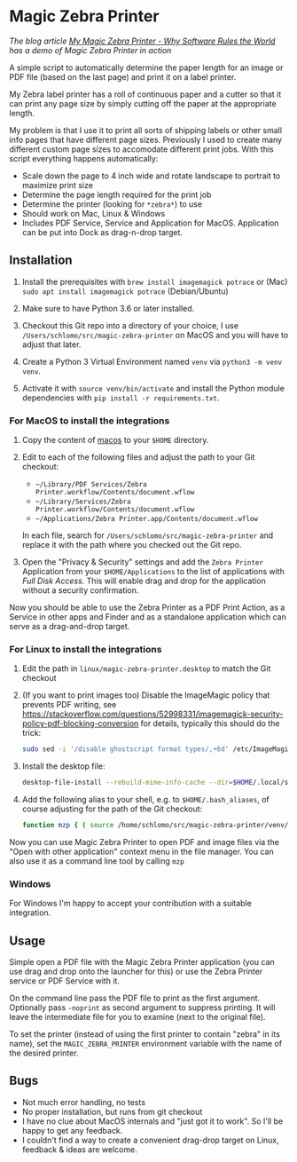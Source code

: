 # Magic Zebra Printer

*The blog article [My Magic Zebra Printer - Why Software Rules the World
](https://schlomo.schapiro.org/2024/05/my-magic-zebra-printer-why-software.html) has a demo of Magic Zebra Printer in action*

A simple script to automatically determine the paper length for an image or PDF file (based on the last page) and print it on a label printer.

My Zebra label printer has a roll of continuous paper and a cutter so that it can print any page size by simply cutting off the paper at the appropriate length.

My problem is that I use it to print all sorts of shipping labels or other small info pages that have different page sizes. Previously I used to create many different custom page sizes to accomodate different print jobs. With this script everything happens automatically:

* Scale down the page to 4 inch wide and rotate landscape to portrait to maximize print size
* Determine the page length required for the print job
* Determine the printer (looking for `*zebra*`) to use
* Should work on Mac, Linux & Windows
* Includes PDF Service, Service and Application for MacOS. Application can be put into Dock as drag-n-drop target.

## Installation

1. Install the prerequisites with `brew install imagemagick potrace` or (Mac) `sudo apt install imagemagick potrace` (Debian/Ubuntu)

2. Make sure to have Python 3.6 or later installed.

3. Checkout this Git repo into a directory of your choice, I use `/Users/schlomo/src/magic-zebra-printer` on MacOS and you will have to adjust that later.

4. Create a Python 3 Virtual Environment named `venv` via `python3 -m venv venv`.

5. Activate it with `source venv/bin/activate` and install the Python module dependencies with `pip install -r requirements.txt`.

### For MacOS to install the integrations

1. Copy the content of [macos](macos) to your `$HOME` directory.

2. Edit to each of the following files and adjust the path to your Git checkout:

    * `~/Library/PDF Services/Zebra Printer.workflow/Contents/document.wflow`
    * `~/Library/Services/Zebra Printer.workflow/Contents/document.wflow`
    * `~/Applications/Zebra Printer.app/Contents/document.wflow`

   In each file, search for `/Users/schlomo/src/magic-zebra-printer` and replace it with the path where you checked out the Git repo.

3. Open the "Privacy & Security" settings and add the `Zebra Printer` Application from your `$HOME/Applications` to the list of applications with *Full Disk Access*. This will enable drag and drop for the application without a security confirmation.

Now you should be able to use the Zebra Printer as a PDF Print Action, as a Service in other apps and Finder and as a standalone application which can serve as a drag-and-drop target.

### For Linux to install the integrations

1. Edit the path in `linux/magic-zebra-printer.desktop` to match the Git checkout

2. (If you want to print images too) Disable the ImageMagic policy that prevents PDF writing, see <https://stackoverflow.com/questions/52998331/imagemagick-security-policy-pdf-blocking-conversion> for details, typically this should do the trick:

    ```sh
    sudo sed -i '/disable ghostscript format types/,+6d' /etc/ImageMagick-6/policy.xml`
    ```

3. Install the desktop file:

   ```sh
   desktop-file-install --rebuild-mime-info-cache --dir=$HOME/.local/share/applications linux/magic-zebra-printer.desktop
   ```

4. Add the following alias to your shell, e.g. to `$HOME/.bash_aliases`, of course adjusting for the path of the Git checkout:

   ```sh
   function mzp { ( source /home/schlomo/src/magic-zebra-printer/venv/bin/activate ; exec python /home/schlomo/src/magic-zebra-printer/magic-zebra-printer.py "$@" ) }
   ```

Now you can use Magic Zebra Printer to open PDF and image files via the "Open with other application" context menu in the file manager. You can also use it as a command line tool by calling `mzp`

### Windows

For Windows I'm happy to accept your contribution with a suitable integration.

## Usage

Simple open a PDF file with the Magic Zebra Printer application (you can use drag and drop onto the launcher for this) or use the Zebra Printer service or PDF Service with it.

On the command line pass the PDF file to print as the first argument. Optionally pass `-noprint` as second argument to suppress printing. It will leave the intermediate file for you to examine (next to the original file).

To set the printer (instead of using the first printer to contain "zebra" in its name), set the `MAGIC_ZEBRA_PRINTER` environment variable with the name of the desired printer.

## Bugs

* Not much error handling, no tests
* No proper installation, but runs from git checkout
* I have no clue about MacOS internals and "just got it to work". So I'll be happy to get any feedback.
* I couldn't find a way to create a convenient drag-drop target on Linux, feedback & ideas are welcome.
